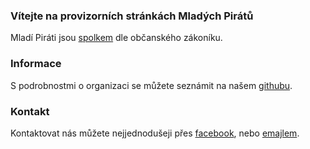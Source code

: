 ### Vítejte na provizorních stránkách Mladých Pirátů

Mladí Piráti jsou [spolkem](https://cs.wikipedia.org/wiki/Spolek) dle občanského zákoníku.

### Informace
S podrobnostmi o organizaci se můžete seznámit na našem [githubu](https://github.com/orgs/MladiPirati/dashboard).

### Kontakt
Kontaktovat nás můžete nejjednodušeji přes [facebook](https://www.facebook.com/mladipirati/?fref=ts), nebo [emajlem](mailto:vojtech.pikal@pirati.cz).
